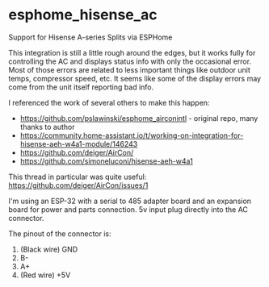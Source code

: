 # esphome_hisense_ac
Support for Hisense A-series Splits via ESPHome

This integration is still a little rough around the edges, but it works fully for controlling the AC and displays status info with only the occasional error. Most of those errors are related to less important things like outdoor unit temps, compressor speed, etc. It seems like some of the display errors may come from the unit itself reporting bad info.

I referenced the work of several others to make this happen:
* https://github.com/pslawinski/esphome_airconintl - original repo, many thanks to author
* https://community.home-assistant.io/t/working-on-integration-for-hisense-aeh-w4a1-module/146243
* https://github.com/deiger/AirCon/
* https://github.com/simoneluconi/hisense-aeh-w4a1

This thread in particular was quite useful:
https://github.com/deiger/AirCon/issues/1

I'm using an ESP-32 with a serial to 485 adapter board and an expansion board for power and parts connection. 5v input plug directly into the AC connector.

The pinout of the connector is:
1) (Black wire) GND
2) B-
3) A+
4) (Red wire) +5V
